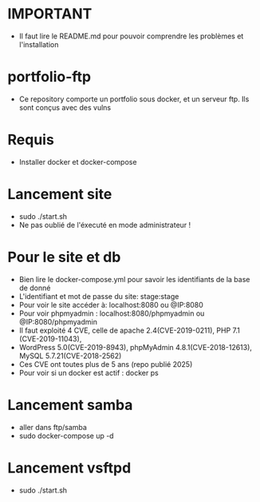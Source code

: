 # IMPORTANT
- Il faut lire le README.md pour pouvoir comprendre les problèmes et l'installation
# portfolio-ftp
- Ce repository comporte un portfolio sous docker, et un serveur ftp. Ils sont conçus avec des vulns
# Requis
- Installer docker et docker-compose
# Lancement site 
- sudo ./start.sh
- Ne pas oublié de l'éxecuté en mode administrateur !
# Pour le site et db
- Bien lire le docker-compose.yml pour savoir les identifiants de la base de donné
- L'identifiant et mot de passe du site: stage:stage
- Pour voir le site accéder à: localhost:8080 ou @IP:8080
- Pour voir phpmyadmin : localhost:8080/phpmyadmin ou @IP:8080/phpmyadmin
- Il faut exploité 4 CVE, celle de apache 2.4(CVE-2019-0211), PHP 7.1 (CVE-2019-11043),
- WordPress 5.0(CVE-2019-8943), phpMyAdmin 4.8.1(CVE-2018-12613), MySQL 5.7.21(CVE-2018-2562)
- Ces CVE ont toutes plus de 5 ans (repo publié 2025)
- Pour voir si un docker est actif : docker ps
# Lancement samba
- aller dans ftp/samba
- sudo docker-compose up -d
# Lancement vsftpd
- sudo ./start.sh

